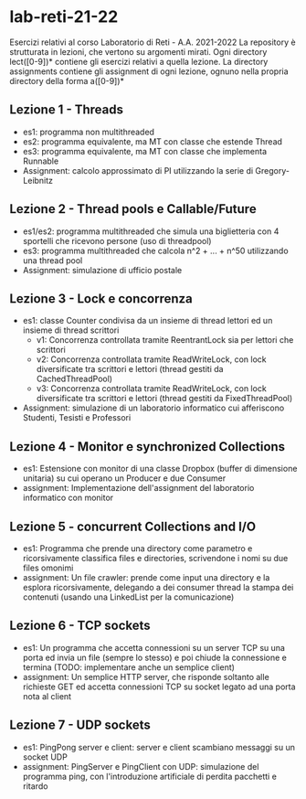 # lab-reti-21-22
Esercizi relativi al corso Laboratorio di Reti - A.A. 2021-2022
La repository è strutturata in lezioni, che vertono su argomenti mirati. Ogni directory
lect\([0-9])\* contiene gli esercizi relativi a quella lezione. La directory assignments contiene
gli assignment di ogni lezione, ognuno nella propria directory della forma a([0-9])\*
## Lezione 1 - Threads
- es1: programma non multithreaded
- es2: programma equivalente, ma MT con classe che estende Thread
- es3: programma equivalente, ma MT con classe che implementa Runnable
- Assignment: calcolo approssimato di PI utilizzando la serie di Gregory-Leibnitz
## Lezione 2 - Thread pools e Callable/Future
- es1/es2: programma multithreaded che simula una biglietteria con 4 sportelli che ricevono persone (uso di threadpool)
- es3: programma multithreaded che calcola n^2 + ... + n^50 utilizzando una thread pool
- Assignment: simulazione di ufficio postale
## Lezione 3 - Lock e concorrenza
- es1: classe Counter condivisa da un insieme di thread lettori ed un insieme di thread scrittori
  - v1: Concorrenza controllata tramite ReentrantLock sia per lettori che scrittori
  - v2: Concorrenza controllata tramite ReadWriteLock, con lock diversificate tra scrittori e lettori (thread gestiti da CachedThreadPool)
  - v3: Concorrenza controllata tramite ReadWriteLock, con lock diversificate tra scrittori e lettori (thread gestiti da FixedThreadPool)
- Assignment: simulazione di un laboratorio informatico cui afferiscono Studenti, Tesisti e Professori
## Lezione 4 - Monitor e synchronized Collections
- es1: Estensione con monitor di una classe Dropbox (buffer di dimensione unitaria) su cui operano un Producer e due Consumer
- assignment: Implementazione dell'assignment del laboratorio informatico con monitor
## Lezione 5 - concurrent Collections and I/O
- es1: Programma che prende una directory come parametro e ricorsivamente classifica files e directories, scrivendone i nomi su due files omonimi
- assignment: Un file crawler: prende come input una directory e la esplora ricorsivamente, delegando a dei consumer thread la stampa dei contenuti (usando una LinkedList per la comunicazione)
## Lezione 6 - TCP sockets
- es1: Un programma che accetta connessioni su un server TCP su una porta ed invia un file (sempre lo stesso) e poi chiude la connessione e termina (TODO: implementare anche un semplice client)
- assignment: Un semplice HTTP server, che risponde soltanto alle richieste GET ed accetta connessioni TCP su socket legato ad una porta nota al client
## Lezione 7 - UDP sockets
- es1: PingPong server e client: server e client scambiano messaggi su un socket UDP
- assignment: PingServer e PingClient con UDP: simulazione del programma ping, con l'introduzione artificiale di perdita pacchetti e ritardo

